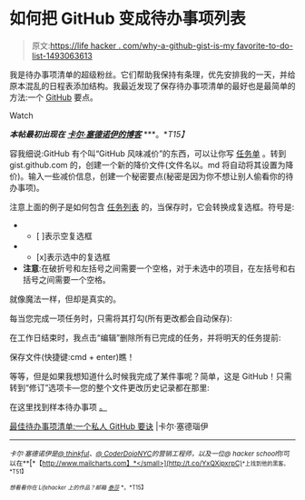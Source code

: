 # 如何把 GitHub 变成待办事项列表

> 原文:[https://life hacker . com/why-a-github-gist-is-my favorite-to-do-list-1493063613](https://lifehacker.com/why-a-github-gist-is-my-favorite-to-do-list-1493063613)

我是待办事项清单的超级粉丝。它们帮助我保持有条理，优先安排我的一天，并给原本混乱的日程表添加结构。我最近发现了保存待办事项清单的最好也是最简单的方法:一个 [GitHub](https://lifehacker.com/how-the-heck-do-i-use-github-5983680) 要点。

Watch

***本帖最初出现在*** [***卡尔·塞德诺伊的博客***](http://carlsednaoui.com/post/70299468325/the-best-to-do-list-a-private-gist) ***。**T15】*

容我细说:GitHub 有个叫“GitHub 风味减价”的东西，可以让你写 [任务单](https://github.com/blog/1375-task-lists-in-gfm-issues-pulls-comments) 。转到 gist.github.com 的，创建一个新的降价文件(文件名以。md 将自动将其设置为降价)。输入一些减价信息，创建一个秘密要点(秘密是因为你不想让别人偷看你的待办事项)。

注意上面的例子是如何包含 [任务列表](https://github.com/blog/1375-task-lists-in-gfm-issues-pulls-comments) 的，当保存时，它会转换成复选框。符号是:

*   - [ ]表示空复选框
*   - [x]表示选中的复选框
*   **注意**:在破折号和左括号之间需要一个空格，对于未选中的项目，在左括号和右括号之间需要一个空格。

就像魔法一样，但却是真实的。

每当您完成一项任务时，只需将其打勾(所有更改都会自动保存):

在工作日结束时，我点击“编辑”删除所有已完成的任务，并将明天的任务提前:

保存文件(快捷键:cmd + enter)瞧！

等等，但是如果我想知道什么时候我完成了某件事呢？简单，这是 GitHub！只需转到“修订”选项卡—您的整个文件更改历史记录都在那里:

在这里找到样本待办事项 [。](https://gist.github.com/carlsednaoui/531c4f655735d3317bab)

[最佳待办事项清单:一个私人 GitHub 要诀](http://carlsednaoui.com/post/70299468325/the-best-to-do-list-a-private-gist) |卡尔·塞德瑙伊

* * *

<small>*卡尔·塞德诺伊是*</small>[<small>*@ thinkful*</small>](https://twitter.com/thinkful)<small>*、*</small>[<small>*@ CoderDojoNYC*</small>](https://twitter.com/CoderDojoNYC)<small>*的营销工程师，以及一位*</small><small>*@ hacker school*你可以在**</small>[<small>*【http://www.mailcharts.com】*</small>](http://t.co/YxQXipxrpC)<small>*上找到他的黑客。*T51】</small>

<small>*想看看你在 Lifehacker 上的作品？邮箱*</small> [<small>*泰莎*</small>](https://mail.google.com/mail/?view=cm&fs=1&tf=1&to=tessa@lifehacker.com) <small>*。*T15】</small>